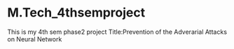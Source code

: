 # M.Tech_4thsemproject
This is my 4th sem phase2 project
Title:Prevention of the Adverarial Attacks on Neural Network 

